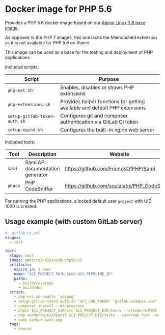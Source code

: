 Docker image for PHP 5.6
========================

Provides a PHP 5.6 docker image based on our [Alpine Linux 3.8 base image](https://github.com/gmitirol/alpine38).

As opposed to the PHP 7 images, this one lacks the Memcached extension as it is not available for PHP 5.6 on Alpine.

This image can be used as a base for the testing and deployment of PHP applications.

Included scripts:

| Script                       | Purpose                                                                    |
| --------------------------   | -------------------------------------------------------------------------- |
| `php-ext.sh`                 | Enables, disables or shows PHP extensions                                  |
| `php-extensions.sh`          | Provides helper functions for getting available and default PHP extensions |
| `setup-gitlab-token-auth.sh` | Configures git and composer authentication via GitLab CI token             |
| `setup-nginx.sh`             | Configures the built-in nginx web server                                   |

Included tools:

| Tool    | Description                      | Website                                       |
| ------- | ------------------------------   | --------------------------------------------- |
| `sami`  | Sami API documentation generator | https://github.com/FriendsOfPHP/Sami          |
| `phpcs` | PHP CodeSniffer                  | https://github.com/squizlabs/PHP_CodeSniffer/ |

For running the PHP applications, a locked default user `project` with UID 1000 is created.

Usage example (with custom GitLab server)
-----------------------------------------

```yaml
# .gitlab-ci.yml
stages:
  - test

test:
  stage: test
  image: gmitirol/alpine38-php56:v1
  artifacts:
    expire_in: 1 hour
    name: "$CI_PROJECT_PATH_SLUG-$CI_PIPELINE_ID"
    paths:
      - build/coverage
      - build/doc
  script:
    - php-ext.sh enable 'xdebug'
    - setup-gitlab-token-auth.sh "$CI_JOB_TOKEN" "gitlab.example.com"
    - composer install --no-progress
    - phpcs $CI_PROJECT_DIR/src $CI_PROJECT_DIR/tests --standard=PSR2
    - php vendor/bin/phpunit $CI_PROJECT_DIR/tests --coverage-text -vv --colors=never
    - sami update sami.php
  tags:
    - shared
```
